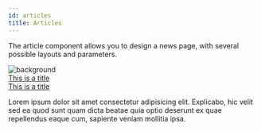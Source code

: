 ```yaml
---
id: articles
title: Articles
---
```


The article component allows you to design a news page, with several possible layouts and parameters.

<div class="ms_col ms_col--4-of-5">
    <div class="ms-article">
        <div class="ms-article-picture">
            <img src="https://images.unsplash.com/photo-1578165219176-ece04edbd053?ixlib=rb-1.2.1&ixid=eyJhcHBfaWQiOjEyMDd9&auto=format&fit=crop&w=1350&q=80" alt="background">
            <div class="ms-article-picture-overlay"></div>
            <div class="ms-article-picture-title">
                <a href="">This is a title</a>
            </div>
        </div>
        <div class="ms-article-title">
            <a href="">This is a title</a>
        </div>
        <div class="ms-article-text">
            <p>
                Lorem ipsum dolor sit amet consectetur adipisicing elit. Explicabo, 
                hic velit sed ea quod sunt quam dicta beatae quia optio deserunt ex quae repellendus eaque cum, sapiente veniam mollitia ipsa.
            </p>
        </div>
    </div>
</div>